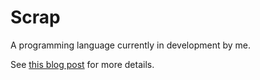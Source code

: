 # Scrap

A programming language currently in development by me.

See [this blog post](http://localhost:8080/blog/2015-05-30/scrap-day-1) for more details.
